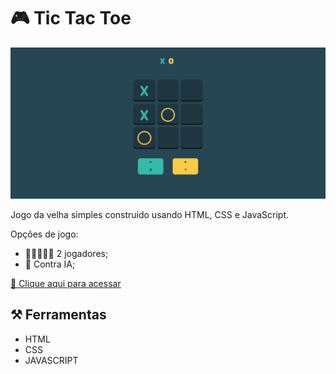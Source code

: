 # 🎮 Tic Tac Toe

![preview](./.github/preview.png)

Jogo da velha simples construído usando HTML, CSS e JavaScript.

Opções de jogo:

- 🧑🏼‍🤝‍🧑🏼 2 jogadores;
- 🤖 Contra IA;

[🔗 Clique aqui para acessar](https://danielemarii.github.io/ticTacToe-js/)

## ⚒️ Ferramentas 

- HTML
- CSS
- JAVASCRIPT

